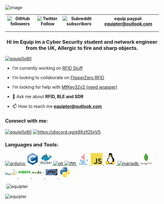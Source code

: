 ![image](https://user-images.githubusercontent.com/72751518/163157283-3b59d316-e303-4f94-a0f0-87f572228ed0.png)



| ![GitHub followers](https://img.shields.io/github/followers/equipter?label=Equipter%20&logo=GitHub&style=flat-square) | ![Twitter Follow](https://img.shields.io/twitter/follow/equip0x80?color=b9d1ff&label=Equip0x80&logo=Twitter&style=flat-square) | ![Subreddit subscribers](https://img.shields.io/reddit/subreddit-subscribers/rfid?logo=reddit&logoColor=ffffff&style=flat-square) | equip paypal: equipter@outlook.com |
| :---: | :---: | :---: | :---: |

---
<h3 align="center">Hi im Equip im a Cyber Security student and network engineer from the UK, Allergic to fire and sharp objects.</h3>

<p align="left"> <a href="https://twitter.com/equip0x80" target="blank"><img src="https://img.shields.io/twitter/follow/equip0x80?logo=twitter&style=for-the-badge" alt="equip0x80" /></a> </p>

- I’m currently working on [RFID Stuff](https://github.com/equipter/mfkey32v2)

- I’m looking to collaborate on [FlipperZero RFID](https://github.com/flipperdevices/flipperzero-firmware)

- I’m looking for help with [MfKey32v2 (need wrapper)](https://github.com/equipter/mfkey32v2)

- 💬 Ask me about **RFID, BLE and SDR**

- 📫 How to reach me **equipter@outlook.com**

<h3 align="left">Connect with me:</h3>
<p align="left">
<a href="https://twitter.com/equip0x80" target="blank"><img align="center" src="https://raw.githubusercontent.com/rahuldkjain/github-profile-readme-generator/master/src/images/icons/Social/twitter.svg" alt="equip0x80" height="30" width="40" /></a>
<a href="https://discord.gg/https://discord.gg/e9XzfG5nV5" target="blank"><img align="center" src="https://raw.githubusercontent.com/rahuldkjain/github-profile-readme-generator/master/src/images/icons/Social/discord.svg" alt="https://discord.gg/e9XzfG5nV5" height="30" width="40" /></a>
</p>

<h3 align="left">Languages and Tools:</h3>
<p align="left"> <a href="https://www.arduino.cc/" target="_blank" rel="noreferrer"> <img src="https://cdn.worldvectorlogo.com/logos/arduino-1.svg" alt="arduino" width="40" height="40"/> </a> <a href="https://www.cprogramming.com/" target="_blank" rel="noreferrer"> <img src="https://raw.githubusercontent.com/devicons/devicon/master/icons/c/c-original.svg" alt="c" width="40" height="40"/> </a> <a href="https://www.docker.com/" target="_blank" rel="noreferrer"> <img src="https://raw.githubusercontent.com/devicons/devicon/master/icons/docker/docker-original-wordmark.svg" alt="docker" width="40" height="40"/> </a> <a href="https://git-scm.com/" target="_blank" rel="noreferrer"> <img src="https://www.vectorlogo.zone/logos/git-scm/git-scm-icon.svg" alt="git" width="40" height="40"/> </a> <a href="https://ifttt.com/" target="_blank" rel="noreferrer"> <img src="https://www.vectorlogo.zone/logos/ifttt/ifttt-ar21.svg" alt="ifttt" width="40" height="40"/> </a> <a href="https://www.java.com" target="_blank" rel="noreferrer"> <img src="https://raw.githubusercontent.com/devicons/devicon/master/icons/java/java-original.svg" alt="java" width="40" height="40"/> </a> <a href="https://developer.mozilla.org/en-US/docs/Web/JavaScript" target="_blank" rel="noreferrer"> <img src="https://raw.githubusercontent.com/devicons/devicon/master/icons/javascript/javascript-original.svg" alt="javascript" width="40" height="40"/> </a> <a href="https://www.linux.org/" target="_blank" rel="noreferrer"> <img src="https://raw.githubusercontent.com/devicons/devicon/master/icons/linux/linux-original.svg" alt="linux" width="40" height="40"/> </a> <a href="https://mariadb.org/" target="_blank" rel="noreferrer"> <img src="https://www.vectorlogo.zone/logos/mariadb/mariadb-icon.svg" alt="mariadb" width="40" height="40"/> </a> <a href="https://www.mongodb.com/" target="_blank" rel="noreferrer"> <img src="https://raw.githubusercontent.com/devicons/devicon/master/icons/mongodb/mongodb-original-wordmark.svg" alt="mongodb" width="40" height="40"/> </a> <a href="https://www.mysql.com/" target="_blank" rel="noreferrer"> <img src="https://raw.githubusercontent.com/devicons/devicon/master/icons/mysql/mysql-original-wordmark.svg" alt="mysql" width="40" height="40"/> </a> <a href="https://www.nginx.com" target="_blank" rel="noreferrer"> <img src="https://raw.githubusercontent.com/devicons/devicon/master/icons/nginx/nginx-original.svg" alt="nginx" width="40" height="40"/> </a> <a href="https://nodejs.org" target="_blank" rel="noreferrer"> <img src="https://raw.githubusercontent.com/devicons/devicon/master/icons/nodejs/nodejs-original-wordmark.svg" alt="nodejs" width="40" height="40"/> </a> <a href="https://www.php.net" target="_blank" rel="noreferrer"> <img src="https://raw.githubusercontent.com/devicons/devicon/master/icons/php/php-original.svg" alt="php" width="40" height="40"/> </a> <a href="https://www.python.org" target="_blank" rel="noreferrer"> <img src="https://raw.githubusercontent.com/devicons/devicon/master/icons/python/python-original.svg" alt="python" width="40" height="40"/> </a> </p>

<p>&nbsp;<img align="center" src="https://github-readme-stats.vercel.app/api?username=equipter&show_icons=true&locale=en" alt="equipter" /></p>

<p><img align="center" src="https://github-readme-streak-stats.herokuapp.com/?user=equipter&" alt="equipter" /></p>

